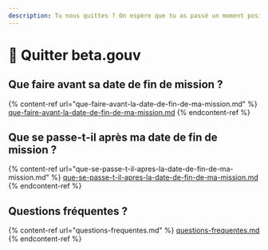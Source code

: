 ```yaml
---
description: Tu nous quittes ? On espère que tu as passé un moment positif avec nous !
---
```


# 🙋 Quitter beta.gouv

##

## Que faire avant sa date de fin de mission ?

{% content-ref url="que-faire-avant-la-date-de-fin-de-ma-mission.md" %}
[que-faire-avant-la-date-de-fin-de-ma-mission.md](que-faire-avant-la-date-de-fin-de-ma-mission.md)
{% endcontent-ref %}

## Que se passe-t-il après ma date de fin de mission ?

{% content-ref url="que-se-passe-t-il-apres-la-date-de-fin-de-ma-mission.md" %}
[que-se-passe-t-il-apres-la-date-de-fin-de-ma-mission.md](que-se-passe-t-il-apres-la-date-de-fin-de-ma-mission.md)
{% endcontent-ref %}

## Questions fréquentes ?

{% content-ref url="questions-frequentes.md" %}
[questions-frequentes.md](questions-frequentes.md)
{% endcontent-ref %}
